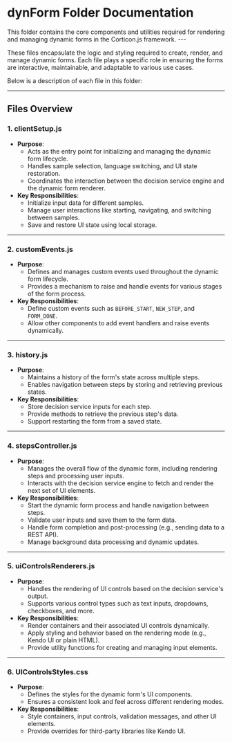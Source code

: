 # dynForm Folder Documentation

This folder contains the core components and utilities required for rendering and managing dynamic forms in the Corticon.js framework. ---

These files encapsulate the logic and styling required to create, render, and manage dynamic forms. Each file plays a specific role in ensuring the forms are interactive, maintainable, and adaptable to various use cases.

Below is a description of each file in this folder:

---

## Files Overview

### 1. **clientSetup.js**
- **Purpose**: 
  - Acts as the entry point for initializing and managing the dynamic form lifecycle.
  - Handles sample selection, language switching, and UI state restoration.
  - Coordinates the interaction between the decision service engine and the dynamic form renderer.
- **Key Responsibilities**:
  - Initialize input data for different samples.
  - Manage user interactions like starting, navigating, and switching between samples.
  - Save and restore UI state using local storage.

---

### 2. **customEvents.js**
- **Purpose**: 
  - Defines and manages custom events used throughout the dynamic form lifecycle.
  - Provides a mechanism to raise and handle events for various stages of the form process.
- **Key Responsibilities**:
  - Define custom events such as `BEFORE_START`, `NEW_STEP`, and `FORM_DONE`.
  - Allow other components to add event handlers and raise events dynamically.

---

### 3. **history.js**
- **Purpose**: 
  - Maintains a history of the form's state across multiple steps.
  - Enables navigation between steps by storing and retrieving previous states.
- **Key Responsibilities**:
  - Store decision service inputs for each step.
  - Provide methods to retrieve the previous step's data.
  - Support restarting the form from a saved state.

---

### 4. **stepsController.js**
- **Purpose**: 
  - Manages the overall flow of the dynamic form, including rendering steps and processing user inputs.
  - Interacts with the decision service engine to fetch and render the next set of UI elements.
- **Key Responsibilities**:
  - Start the dynamic form process and handle navigation between steps.
  - Validate user inputs and save them to the form data.
  - Handle form completion and post-processing (e.g., sending data to a REST API).
  - Manage background data processing and dynamic updates.

---

### 5. **uiControlsRenderers.js**
- **Purpose**: 
  - Handles the rendering of UI controls based on the decision service's output.
  - Supports various control types such as text inputs, dropdowns, checkboxes, and more.
- **Key Responsibilities**:
  - Render containers and their associated UI controls dynamically.
  - Apply styling and behavior based on the rendering mode (e.g., Kendo UI or plain HTML).
  - Provide utility functions for creating and managing input elements.

---

### 6. **UIControlsStyles.css**
- **Purpose**: 
  - Defines the styles for the dynamic form's UI components.
  - Ensures a consistent look and feel across different rendering modes.
- **Key Responsibilities**:
  - Style containers, input controls, validation messages, and other UI elements.
  - Provide overrides for third-party libraries like Kendo UI.


